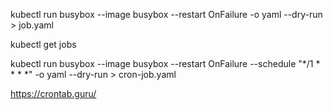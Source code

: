 kubectl run busybox --image busybox --restart OnFailure -o yaml --dry-run > job.yaml

kubectl get jobs

kubectl run busybox --image busybox --restart OnFailure --schedule "*/1 * * * *"  -o yaml --dry-run > cron-job.yaml

https://crontab.guru/